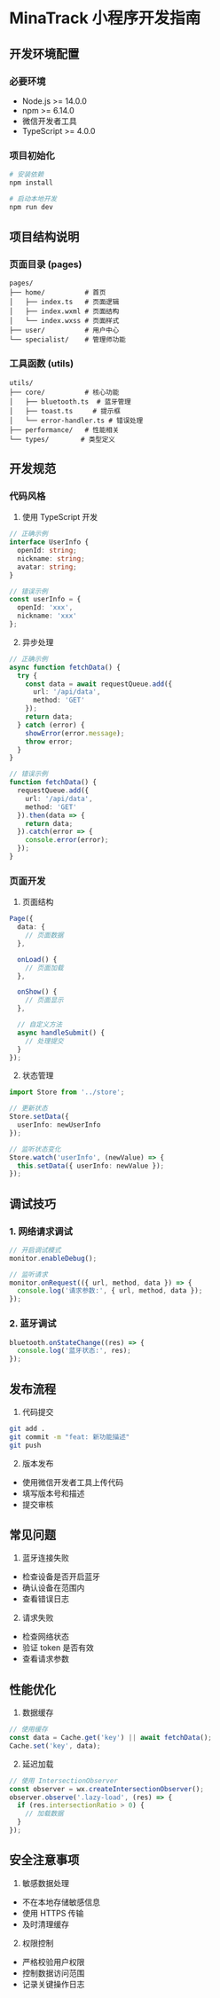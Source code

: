 # MinaTrack 小程序开发指南

## 开发环境配置

### 必要环境
- Node.js >= 14.0.0
- npm >= 6.14.0
- 微信开发者工具
- TypeScript >= 4.0.0

### 项目初始化
```bash
# 安装依赖
npm install

# 启动本地开发
npm run dev
```

## 项目结构说明

### 页面目录 (pages)
```
pages/
├── home/          # 首页
│   ├── index.ts   # 页面逻辑
│   ├── index.wxml # 页面结构
│   └── index.wxss # 页面样式
├── user/          # 用户中心
└── specialist/    # 管理师功能
```

### 工具函数 (utils)
```
utils/
├── core/          # 核心功能
│   ├── bluetooth.ts  # 蓝牙管理
│   ├── toast.ts     # 提示框
│   └── error-handler.ts # 错误处理
├── performance/   # 性能相关
└── types/        # 类型定义
```

## 开发规范

### 代码风格
1. 使用 TypeScript 开发
```typescript
// 正确示例
interface UserInfo {
  openId: string;
  nickname: string;
  avatar: string;
}

// 错误示例
const userInfo = {
  openId: 'xxx',
  nickname: 'xxx'
};
```

2. 异步处理
```typescript
// 正确示例
async function fetchData() {
  try {
    const data = await requestQueue.add({
      url: '/api/data',
      method: 'GET'
    });
    return data;
  } catch (error) {
    showError(error.message);
    throw error;
  }
}

// 错误示例
function fetchData() {
  requestQueue.add({
    url: '/api/data',
    method: 'GET'
  }).then(data => {
    return data;
  }).catch(error => {
    console.error(error);
  });
}
```

### 页面开发

1. 页面结构
```typescript
Page({
  data: {
    // 页面数据
  },

  onLoad() {
    // 页面加载
  },

  onShow() {
    // 页面显示
  },

  // 自定义方法
  async handleSubmit() {
    // 处理提交
  }
});
```

2. 状态管理
```typescript
import Store from '../store';

// 更新状态
Store.setData({
  userInfo: newUserInfo
});

// 监听状态变化
Store.watch('userInfo', (newValue) => {
  this.setData({ userInfo: newValue });
});
```

## 调试技巧

### 1. 网络请求调试
```typescript
// 开启调试模式
monitor.enableDebug();

// 监听请求
monitor.onRequest(({ url, method, data }) => {
  console.log('请求参数:', { url, method, data });
});
```

### 2. 蓝牙调试
```typescript
bluetooth.onStateChange((res) => {
  console.log('蓝牙状态:', res);
});
```

## 发布流程

1. 代码提交
```bash
git add .
git commit -m "feat: 新功能描述"
git push
```

2. 版本发布
- 使用微信开发者工具上传代码
- 填写版本号和描述
- 提交审核

## 常见问题

1. 蓝牙连接失败
- 检查设备是否开启蓝牙
- 确认设备在范围内
- 查看错误日志

2. 请求失败
- 检查网络状态
- 验证 token 是否有效
- 查看请求参数

## 性能优化

1. 数据缓存
```typescript
// 使用缓存
const data = Cache.get('key') || await fetchData();
Cache.set('key', data);
```

2. 延迟加载
```typescript
// 使用 IntersectionObserver
const observer = wx.createIntersectionObserver();
observer.observe('.lazy-load', (res) => {
  if (res.intersectionRatio > 0) {
    // 加载数据
  }
});
```

## 安全注意事项

1. 敏感数据处理
- 不在本地存储敏感信息
- 使用 HTTPS 传输
- 及时清理缓存

2. 权限控制
- 严格校验用户权限
- 控制数据访问范围
- 记录关键操作日志